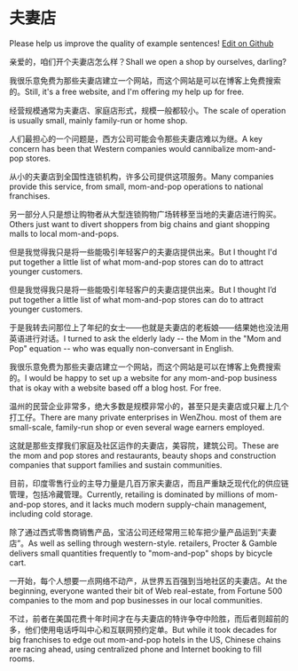# 夫妻店

Please help us improve the quality of example sentences! [Edit on Github](https://github.com/jiyushe/jiyu-example-sentence-source/blob/main/chinese/fuqidian.md)

<p><span class="chinese">亲爱的，咱们开个夫妻店怎么样？</span><span class="english">Shall we open a shop by ourselves, darling?</span></p>

<p><span class="chinese">我很乐意免费为那些夫妻店建立一个网站，而这个网站是可以在博客上免费搜索的。</span><span class="english">Still, it's a free website, and I'm offering my help up for free.</span></p>

<p><span class="chinese">经营规模通常为夫妻店、家庭店形式，规模一般都较小。</span><span class="english">The scale of operation is usually small, mainly family-run or home shop.</span></p>

<p><span class="chinese">人们最担心的一个问题是，西方公司可能会令那些夫妻店难以为继。</span><span class="english">A key concern has been that Western companies would cannibalize mom-and-pop stores.</span></p>

<p><span class="chinese">从小的夫妻店到全国性连锁机构，许多公司提供这项服务。</span><span class="english">Many companies provide this service, from small, mom-and-pop operations to national franchises.</span></p>

<p><span class="chinese">另一部分人只是想让购物者从大型连锁购物广场转移至当地的夫妻店进行购买。</span><span class="english">Others just want to divert shoppers from big chains and giant shopping malls to local mom-and-pops.</span></p>

<p><span class="chinese">但是我觉得我只是将一些能吸引年轻客户的夫妻店提供出来。</span><span class="english">But I thought I'd put together a little list of what mom-and-pop stores can do to attract younger customers.</span></p>

<p><span class="chinese">但是我觉得我只是将一些能吸引年轻客户的夫妻店提供出来。</span><span class="english">But I thought I’d put together a little list of what mom-and-pop stores can do to attract younger customers.</span></p>

<p><span class="chinese">于是我转去问那位上了年纪的女士——也就是夫妻店的老板娘——结果她也没法用英语进行对话。</span><span class="english">I turned to ask the elderly lady -- the Mom in the "Mom and Pop" equation -- who was equally non-conversant in English.</span></p>

<p><span class="chinese">我很乐意免费为那些夫妻店建立一个网站，而这个网站是可以在博客上免费搜索的。</span><span class="english">I would be happy to set up a website for any mom-and-pop business that is okay with a website based off a blog host. For free.</span></p>

<p><span class="chinese">温州的民营企业非常多，绝大多数是规模非常小的，甚至只是夫妻店或只雇上几个打工仔。</span><span class="english">There are many private enterprises in WenZhou. most of them are small-scale, family-run shop or even several wage earners employed.</span></p>

<p><span class="chinese">这就是那些支撑我们家庭及社区运作的夫妻店，美容院，建筑公司。</span><span class="english">These are the mom and pop stores and restaurants, beauty shops and construction companies that support families and sustain communities.</span></p>

<p><span class="chinese">目前，印度零售行业的主导力量是几百万家夫妻店，而且严重缺乏现代化的供应链管理，包括冷藏管理。</span><span class="english">Currently, retailing is dominated by millions of mom-and-pop stores, and it lacks much modern supply-chain management, including cold storage.</span></p>

<p><span class="chinese">除了通过西式零售商销售产品，宝洁公司还经常用三轮车把少量产品运到“夫妻店”。</span><span class="english">As well as selling through western-style. retailers, Procter & Gamble delivers small quantities frequently to "mom-and-pop" shops by bicycle cart.</span></p>

<p><span class="chinese">一开始，每个人想要一点网络不动产，从世界五百强到当地社区的夫妻店。</span><span class="english">At the beginning, everyone wanted their bit of Web real-estate, from Fortune 500 companies to the mom and pop businesses in our local communities.</span></p>

<p><span class="chinese">不过，前者在美国花费十年时间才在与夫妻店的特许争夺中险胜，而后者则超前的多，他们使用电话呼叫中心和互联网预约定单。</span><span class="english">But while it took decades for big franchises to edge out mom-and-pop hotels in the US, Chinese chains are racing ahead, using centralized phone and Internet booking to fill rooms.</span></p>

